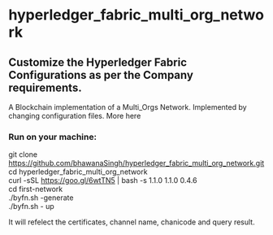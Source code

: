 # hyperledger_fabric_multi_org_network
## Customize the Hyperledger Fabric Configurations as per the Company requirements.

A Blockchain implementation of a Multi_Orgs Network. Implemented by changing configuration files. More here

### Run on your machine:
git clone https://github.com/bhawanaSingh/hyperledger_fabric_multi_org_network.git </br>
cd hyperledger_fabric_multi_org_network </br>
curl -sSL https://goo.gl/6wtTN5 | bash -s 1.1.0 1.1.0 0.4.6 </br>
cd first-network </br>
./byfn.sh -generate </br>
./byfn.sh - up  </br>

It will refelect the certificates, channel name, chanicode and query result.

